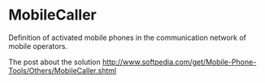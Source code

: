 # MobileCaller
Definition of activated mobile phones in the communication network of mobile operators.

The post about the solution
http://www.softpedia.com/get/Mobile-Phone-Tools/Others/MobileCaller.shtml

